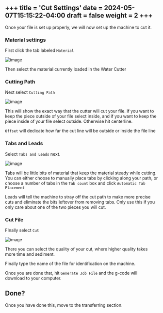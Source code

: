 +++
title = 'Cut Settings'
date = 2024-05-07T15:15:22-04:00
draft = false
weight = 2
+++
---
Once your file is set up properly, we will now set up the machine to cut it. 

### Material settings

First click the tab labeled `Material` 

![image](/images/1.png)

Then select the material currently loaded in the Water Cutter

### Cutting Path

Next select `Cutting Path`

![image](/images/1.png)

This will show the exact way that the cutter will cut your file. if you want to keep the piece outside of your file select inside, and if you want to keep the piece inside of your file select outside. Otherwise hit centerline.

`Offset` will dedicate how far the cut line will be outside or inside the file line

### Tabs and Leads

Select `Tabs and Leads` next.

![image](/images/1.png)

Tabs will be little bits of material that keep the material steady while cutting. You can either choose to manually place tabs by clicking along your path, or choose a number of tabs in the `Tab count` box and click `Automatic Tab Placement`

Leads will tell the machine to stray off the cut path to make more precise cuts and eliminate the bits leftover from removing tabs. Only use this if you only care about one of the two pieces you will cut.

### Cut File

FInally select `Cut`

![image](/images/1.png)

There you can select the quality of your cut, where higher quality takes more time and sediment.

Finally type the name of the file for identification on the machine.

Once you are done that, hit `Generate Job File` and the g-code will download to your computer.

## Done?

Once you have done this, move to the transferring section.